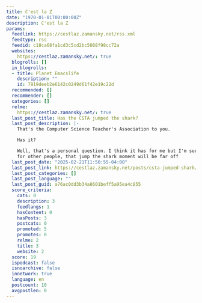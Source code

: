 ```yaml
---
title: C'est la Z
date: "1970-01-01T00:00:00Z"
description: C'est la Z
params:
  feedlink: https://cestlaz.zamansky.net/rss.xml
  feedtype: rss
  feedid: c18ca68fa1cd3c5cd2bc5088f98cc72a
  websites:
    https://cestlaz.zamansky.net/: true
  blogrolls: []
  in_blogrolls:
  - title: Planet Emacslife
    description: ""
    id: 7919deeb2e6142c0249d61f42e19c22d
  recommended: []
  recommender: []
  categories: []
  relme:
    https://cestlaz.zamansky.net/: true
  last_post_title: Has the CSTA jumped the shark?
  last_post_description: |-
    That's the Computer Science Teacher's Association to you.

    Has it?

    Well, that's a personal question. I think it has for me but I'm sure
    for other people, that jump the shark moment will be far off
  last_post_date: "2025-02-21T11:50:55-04:00"
  last_post_link: https://cestlaz.zamansky.net/posts/csta-jumped-shark/
  last_post_categories: []
  last_post_language: ""
  last_post_guid: a76ac0dd3b34a8601beff5a95ea4c855
  score_criteria:
    cats: 0
    description: 3
    feedlangs: 1
    hasContent: 0
    hasPosts: 3
    postcats: 0
    promoted: 5
    promotes: 0
    relme: 2
    title: 3
    website: 2
  score: 19
  ispodcast: false
  isnoarchive: false
  innetwork: true
  language: en
  postcount: 10
  avgpostlen: 0
---
```

